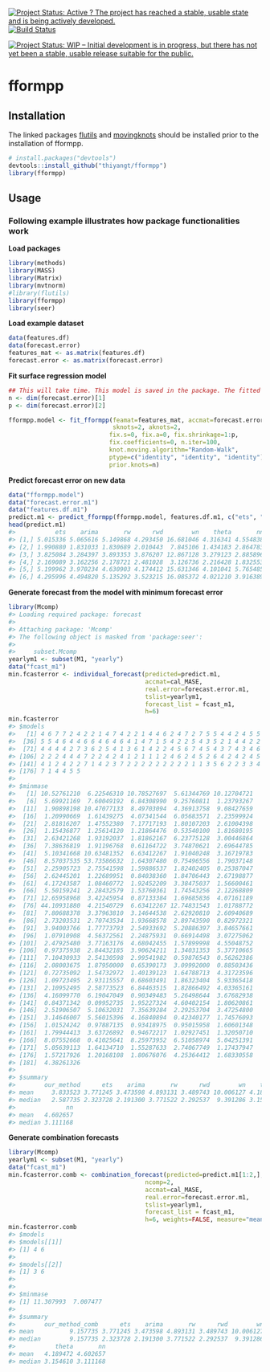 
[![Project Status: Active ? The project has reached a stable, usable state and is being actively developed.](http://www.repostatus.org/badges/latest/active.svg)](http://www.repostatus.org/#active) [![Build Status](https://travis-ci.org/thiyangt/fformpp.svg?branch=master)](https://travis-ci.org/thiyangt/fformpp.svg?branch=masterr)

[![Project Status: WIP – Initial development is in progress, but there has not yet been a stable, usable release suitable for the public.](https://www.repostatus.org/badges/latest/wip.svg)](https://www.repostatus.org/#wip)

<!-- README.md is generated from README.Rmd. Please edit that file -->
fformpp
=======

Installation
------------

The linked packages [flutils](https://github.com/feng-li/flutils) and [movingknots](https://github.com/feng-li/movingknots) should be installed prior to the installation of fformpp.

``` r
# install.packages("devtools")
devtools::install_github("thiyangt/fformpp")
library(fformpp)
```

Usage
-----

### Following example illustrates how package functionalities work

**Load packages**

``` r
library(methods)
library(MASS)
library(Matrix)
library(mvtnorm)
#library(flutils)
library(fformpp)
library(seer)
```

**Load example dataset**

``` r
data(features.df)
data(forecast.error)
features_mat <- as.matrix(features.df)
forecast.error <- as.matrix(forecast.error)
```

**Fit surface regression model**

``` r
## This will take time. This model is saved in the package. The fitted model is  saved into the package for easy references.
n <- dim(forecast.error)[1]
p <- dim(forecast.error)[2]

fformpp.model <- fit_fformpp(feamat=features_mat, accmat=forecast.error, 
                             sknots=2, aknots=2,
                            fix.s=0, fix.a=0, fix.shrinkage=1:p,            fix.covariance=0,
                            fix.coefficients=0, n.iter=100,
                            knot.moving.algorithm="Random-Walk",
                            ptype=c("identity", "identity", "identity"),
                            prior.knots=n)

```

**Predict forecast error on new data**

``` r
data("fformpp.model")
data("forecast.error.m1")
data("features.df.m1")
predict.m1 <- predict_fformpp(fformpp.model, features.df.m1, c("ets", "arima", "rw", "rwd", "wn", "theta", "nn"), log=FALSE, final.estimate=median)
head(predict.m1)
#>           ets    arima       rw      rwd        wn    theta       nn
#> [1,] 5.015336 5.065616 5.149868 4.293450 16.681046 4.316341 4.554838
#> [2,] 1.990880 1.831033 1.830689 2.010443  7.845106 1.434183 2.864783
#> [3,] 3.825084 3.284397 3.893353 3.876207 12.867128 3.279123 2.885896
#> [4,] 2.169089 3.162256 2.178721 2.481028  3.126736 2.216428 1.832553
#> [5,] 5.199962 3.970234 4.630903 4.174412 15.631346 4.101041 5.765485
#> [6,] 4.295996 4.494820 5.135292 3.523215 16.085372 4.021210 3.916389
```

**Generate forecast from the model with minimum forecast error**

``` r
library(Mcomp)
#> Loading required package: forecast
#> 
#> Attaching package: 'Mcomp'
#> The following object is masked from 'package:seer':
#> 
#>     subset.Mcomp
yearlym1 <- subset(M1, "yearly")
data("fcast_m1")
min.fcasterror <- individual_forecast(predicted=predict.m1, 
                                      accmat=cal_MASE, 
                                      real.error=forecast.error.m1, 
                                      tslist=yearlym1, 
                                      forecast_list = fcast_m1,
                                      h=6)
min.fcasterror
#> $models
#>   [1] 4 6 7 7 2 4 2 2 1 4 7 4 2 2 1 4 4 6 2 4 7 2 7 5 5 4 4 2 4 5 5 3 4 5 5
#>  [36] 5 5 4 6 4 4 6 6 4 6 4 6 4 1 4 7 1 5 4 2 2 5 4 3 5 2 1 4 4 2 2 2 4 1 4
#>  [71] 4 4 4 4 2 7 3 6 2 5 4 1 3 6 1 4 2 2 4 5 6 7 4 5 4 3 7 4 3 4 6 1 7 2 2
#> [106] 2 2 2 4 4 4 7 2 2 4 2 4 1 2 1 1 1 2 4 6 2 4 5 2 6 4 2 4 2 4 5 7 3 2 6
#> [141] 4 1 2 4 2 2 7 1 4 2 3 7 2 2 2 2 2 2 2 2 2 1 1 3 5 6 2 2 3 3 4 7 1 2 1
#> [176] 7 1 4 4 5 5
#> 
#> $minmase
#>   [1] 10.52761210  6.22546310 10.78527697  5.61344769 10.12704721
#>   [6]  5.69921169  7.60049192  6.84308990  9.25760811  1.23793267
#>  [11]  1.90898198 10.47077133  8.49703094  4.36913758  9.08427659
#>  [16]  1.20990669  1.61439275  4.07341544  6.05683571  2.23599924
#>  [21]  2.81816207  1.47552380  7.17717193  1.80107203  2.61004398
#>  [26]  1.15436877  1.25614120  1.21864476  0.53540100  1.81680195
#>  [31]  2.63421268  1.93192037  1.81862167  6.23775128  3.00446864
#>  [36]  7.38636819  1.91196768  0.61164722  3.74870621  2.69644785
#>  [41]  5.10341668 10.63481352  6.63412267  1.91040248  3.16719783
#>  [46]  8.57037535 53.73586632  1.64307480  0.75496556  1.79037148
#>  [51]  2.25905723  2.75541598  1.59886537  1.82402405  0.25387047
#>  [56]  2.62445201  1.22689951  0.84038360  1.84706443  2.67198877
#>  [61]  4.17243587  1.08460772  1.92452209  3.38475037  1.56600461
#>  [66]  5.50159241  2.28432579  1.53760361  1.74543256  2.12268809
#>  [71] 12.65958968  3.42245954  0.87133384  1.69685836  4.07161189
#>  [76] 44.10931880  4.21540729  6.63412267 12.74831543  1.01788772
#>  [81]  7.80688378  3.37963810  3.14644538  2.62920810  2.60940689
#>  [86]  2.73203531  2.70743534  1.93668578  2.89743590  0.82972321
#>  [91]  3.94003766  1.77773793  2.54933692  5.20886397  3.84657661
#>  [96]  1.07910908  4.56372561  2.24875931  0.66914498  3.07275062
#> [101]  2.47925480  3.77163176  4.68042455  1.57899998  4.55048752
#> [106]  0.97375938  2.84432185  3.90624211  1.34031353  5.37710665
#> [111]  7.10430933  2.54130598  2.99541982  0.59876543  0.56262386
#> [116]  2.08003675  1.87950000  0.65390173  3.09992000  0.88503436
#> [121]  0.72735092  1.54732972  1.40139123  1.64788713  4.31723596
#> [126]  1.09723495  2.93115557  0.68603491  1.86323404  5.93365418
#> [131]  2.10952495  2.58773523  6.84463515  1.82866492  4.03365161
#> [136]  4.16099770  6.19047049  0.90349483  5.26498644  3.67682938
#> [141]  0.84371342  0.09952735  1.95227324  4.60402154  1.80620861
#> [146]  2.51906507  5.10632031  7.35639284  2.29253704  3.47254800
#> [151]  3.14646007  5.56015396  4.16840894  0.42340177  1.74576093
#> [156]  1.01524242  0.97887135  0.93418975  0.95015958  1.60601348
#> [161]  1.79944413  3.63726892  0.94672217  1.02927451  1.32050710
#> [166]  8.07552668  0.41025641  8.25973952  6.51058974  5.04251391
#> [171]  5.05639113  1.64134710  1.55287633  2.74067749  1.17437947
#> [176]  1.57217926  1.20168108  1.80676076  4.25364412  1.68330558
#> [181]  4.38261326
#> 
#> $summary
#>        our_method      ets    arima       rw      rwd        wn    theta
#> mean     3.833523 3.771245 3.473598 4.893131 3.489743 10.006127 4.189472
#> median   2.587735 2.323728 2.191300 3.771522 2.292537  9.391286 3.154610
#>              nn
#> mean   4.602657
#> median 3.111168
```

**Generate combination forecasts**

``` r
library(Mcomp)
yearlym1 <- subset(M1, "yearly")
data("fcast_m1")
min.fcasterror.comb <- combination_forecast(predicted=predict.m1[1:2,], 
                                      ncomp=2,
                                      accmat=cal_MASE, 
                                      real.error=forecast.error.m1, 
                                      tslist=yearlym1, 
                                      forecast_list = fcast_m1,
                                      h=6, weights=FALSE, measure="mean")
min.fcasterror.comb
#> $models
#> $models[[1]]
#> [1] 4 6
#> 
#> $models[[2]]
#> [1] 3 6
#> 
#> 
#> $minmase
#> [1] 11.307993  7.007477
#> 
#> $summary
#>        our_method_comb      ets    arima       rw      rwd        wn
#> mean          9.157735 3.771245 3.473598 4.893131 3.489743 10.006127
#> median        9.157735 2.323728 2.191300 3.771522 2.292537  9.391286
#>           theta       nn
#> mean   4.189472 4.602657
#> median 3.154610 3.111168
```
